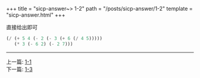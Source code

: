 +++
title =  "sicp-answer~> 1-2"
path = "/posts/sicp-answer/1-2"
template = "sicp-answer.html"
+++

直接给出即可

```scheme
(/ (+ 5 4 (- 2 (- 3 (+ 6 (/ 4 5)))))
   (* 3 (- 6 2) (- 2 7)))
```

- - -

上一篇: [1-1](/posts/sicp-answer/1-1)  
下一篇: [1-3](/posts/sicp-answer/1-3)
